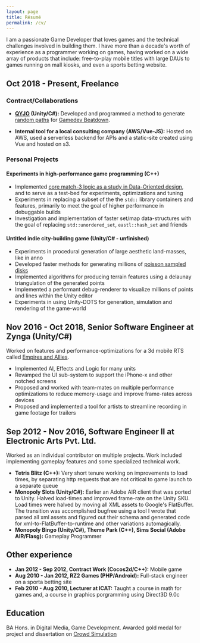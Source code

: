 ```yaml
---
layout: page
title: Résumé
permalink: /cv/
---
```


I am a passionate Game Developer that loves games and the technical challenges involved in building them. I have more than a decade's worth of experience as a programmer working on games, having worked on a wide array of products that include: free-to-play mobile titles with large DAUs to games running on mall kiosks, and even a sports betting website.

## Oct 2018 - Present, Freelance

### Contract/Collaborations

- **[QYJO](https://qyjo.in/) (Unity/C#):** Developed and programmed a method to generate [random paths](https://medium.com/@1basudevpatel/random-paths-in-gamedev-beatdown-a913a1d8c5e6) for [Gamedev Beatdown](https://store.steampowered.com/app/1100300/Gamedev_Beatdown/).

- **Internal tool for a local consulting company (AWS/Vue-JS):** Hosted on AWS, used a serverless backend for APIs and a static-site created using Vue and hosted on s3.

### Personal Projects

#### Experiments in high-performance game programming (C++)

- Implemented [core match-3 logic as a study in Data-Oriented design](https://github.com/bapel/CodeSomeGames/tree/match3/Match3), and to serve as a test-bed for experiments, optimizations and tuning
- Experiments in replacing a subset of the the `std::` library containers and features, primarily to meet the goal of higher performance in debuggable builds
- Investigation and implementation of faster set/map data-structures with the goal of replacing `std::unordered_set`, `eastl::hash_set` and friends

#### Untitled indie city-building game (Unity/C# - unfinished)

- Experiments in procedural generation of large aesthetic land-masses, like in anno
- Developed faster methods for generating millions of [poisson sampled disks](https://medium.com/@1basudevpatel/faster-poisson-sampling-a76cb9a99825)
- Implemented algorithms for producing terrain features using a delaunay triangulation of the generated points
- Implemented a performant debug-renderer to visualize millions of points and lines within the Unity editor
- Experiments in using Unity-DOTS for generation, simulation and rendering of the game-world

## Nov 2016 - Oct 2018, Senior Software Engineer at Zynga (Unity/C#)

Worked on features and performance-optimizations for a 3d mobile RTS called [Empires and Allies](https://www.youtube.com/watch?v=XT-J99zNf_w).

- Implemented AI, Effects and Logic for many units
- Revamped the UI sub-system to support the iPhone-x and other notched screens
- Proposed and worked with team-mates on multiple performance optimizations to reduce memory-usage and improve frame-rates across devices
- Proposed and implemented a tool for artists to streamline recording in game footage for trailers 

## Sep 2012 - Nov 2016, Software Engineer II at Electronic Arts Pvt. Ltd.

Worked as an individual contributor on multiple projects. Work included implementing gameplay features and some specialized technical work.

- **Tetris Blitz (C++):** Very short tenure working on improvements to load times, by separating http requests that are not critical to game launch to a separate queue
- **Monopoly Slots (Unity/C#):** Earlier an Adobe AIR client that was ported to Unity. Halved load-times and improved frame-rate on the Unity SKU. Load times were halved by moving all XML assets to Google's FlatBuffer. The transition was accomplished bugfree using a tool I wrote that parsed all xml assets and figured out their schema and generated code for xml-to-FlatBuffer-to-runtime and other variations automagically.
- **Monopoly Bingo (Unity/C#), Theme Park (C++), Sims Social (Adobe AIR/Flasg):** Gameplay Programmer

## Other experience

- **Jan 2012 - Sep 2012, Contract Work (Cocos2d/C++):** Mobile game
- **Aug 2010 - Jan 2012, RZ2 Games (PHP/Android):** Full-stack engineer on a sporta betting site
- **Feb 2010 - Aug 2010, Lecturer at ICAT:** Taught a course in math for games and, a course in graphics porgramming using Direct3D 9.0c

## Education

BA Hons. in Digital Media, Game Development. Awarded gold medal for project and dissertation on [Crowd Simulation](https://www.youtube.com/watch?v=vxSII4mlig8)